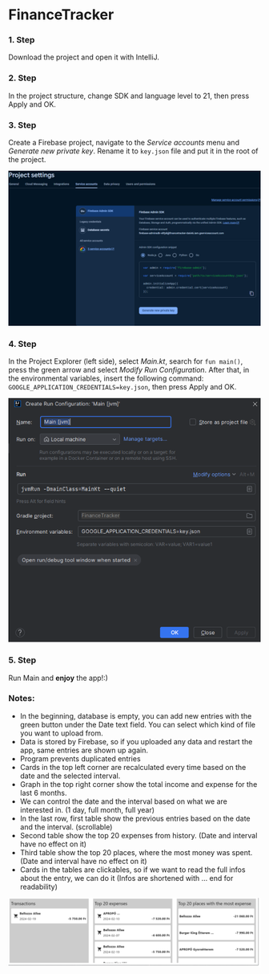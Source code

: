 # FinanceTracker 

### 1. Step

Download the project and open it with IntelliJ.

### 2. Step

In the project structure, change SDK and language level to 21, then press Apply and OK.

### 3. Step

Create a Firebase project, navigate to the _Service accounts_ menu and _Generate new private key_. Rename it to `key.json` file and put it in the root of the project.

![Firebase project](images/firebase.png)

### 4. Step

In the Project Explorer (left side), select _Main.kt_, search for `fun main()`, press the green arrow and select _Modify Run Configuration_. After that, in the environmental variables, insert the following command: `GOOGLE_APPLICATION_CREDENTIALS=key.json`, then press Apply and OK.

![Environmental variable is inserted](images/env.png)

### 5. Step 

Run Main and **enjoy** the app!:)

### Notes:
- In the beginning, database is empty, you can add new entries with the green button under the Date text field. You can select which kind of file you want to upload from.
- Data is stored by Firebase, so if you uploaded any data and restart the app, same entries are shown up again.
- Program prevents duplicated entries 
- Cards in the top left corner are recalculated every time based on the date and the selected interval.
- Graph in the top right corner show the total income and expense for the last 6 months.
- We can control the date and the interval based on what we are interested in. (1 day, full month, full year)
- In the last row, first table show the previous entries based on the date and the interval. (scrollable)
- Second table show the top 20 expenses from history. (Date and interval have no effect on it)
- Third table show the top 20 places, where the most money was spent. (Date and interval have no effect on it)
- Cards in the tables are clickables, so if we want to read the full infos about the entry, we can do it (Infos are shortened with ... end for readability)

![Data from OTP SZEP Card](images/szep.png)